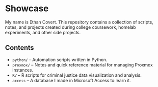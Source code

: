 # Showcase
My name is Ethan Covert.
This repository contains a collection of scripts, notes, and projects created during college coursework, homelab experiments, and other side projects.

## Contents

- `python/` – Automation scripts written in Python.
- `proxmox/` – Notes and quick reference material for managing Proxmox instances.
- `R/` – R scripts for criminal justice data visualization and analysis.
- `access` – A database I made in Microsoft Access to learn it.
